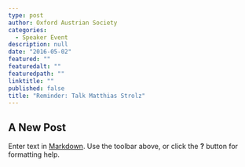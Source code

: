 ```yaml
---
type: post
author: Oxford Austrian Society
categories: 
  - Speaker Event
description: null
date: "2016-05-02"
featured: ""
featuredalt: ""
featuredpath: ""
linktitle: ""
published: false
title: "Reminder: Talk Matthias Strolz"
---
```

## A New Post

Enter text in [Markdown](http://daringfireball.net/projects/markdown/). Use the toolbar above, or click the **?** button for formatting help.
